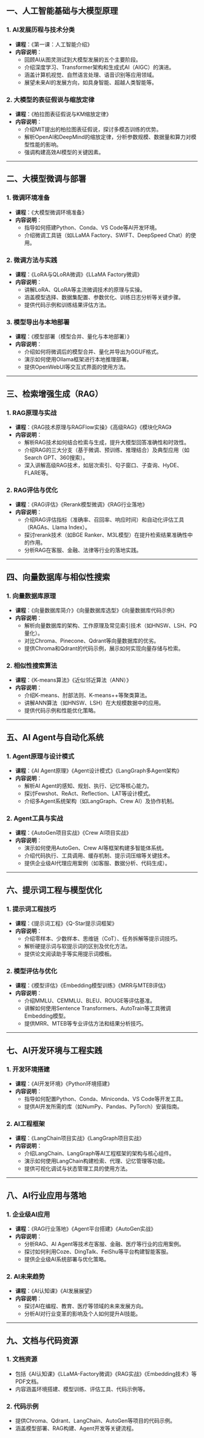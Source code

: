 ## 一、人工智能基础与大模型原理

### 1. AI发展历程与技术分类

- **课程**：《第一课：人工智能介绍》
- **内容说明**：
    - 回顾AI从图灵测试到大模型发展的五个主要阶段。
    - 介绍深度学习、Transformer架构和生成式AI（AIGC）的演进。
    - 涵盖计算机视觉、自然语言处理、语音识别等应用领域。
    - 展望未来AI的发展方向，如具身智能、超越人类智能等。

### 2. 大模型的表征假说与缩放定律

- **课程**：《柏拉图表征假说与KM缩放定律》
- **内容说明**：
    - 介绍MIT提出的柏拉图表征假说，探讨多模态训练的优势。
    - 解析OpenAI和DeepMind的缩放定律，分析参数规模、数据量和算力对模型性能的影响。
    - 强调构建高效AI模型的关键因素。

---

## 二、大模型微调与部署

### 1. 微调环境准备

- **课程**：《大模型微调环境准备》
- **内容说明**：
    - 指导如何搭建Python、Conda、VS Code等AI开发环境。
    - 介绍微调工具链（如LLaMA Factory、SWIFT、DeepSpeed Chat）的使用。

### 2. 微调方法与实践

- **课程**：《LoRA与QLoRA微调》《LLaMA Factory微调》
- **内容说明**：
    - 讲解LoRA、QLoRA等主流微调技术的原理与实操。
    - 涵盖模型选择、数据集配置、参数优化、训练日志分析等关键步骤。
    - 提供代码示例和训练结果评估方法。

### 3. 模型导出与本地部署

- **课程**：《模型部署（模型合并、量化与本地部署）》
- **内容说明**：
    - 介绍如何将微调后的模型合并、量化并导出为GGUF格式。
    - 演示如何使用Ollama框架进行本地推理部署。
    - 提供OpenWebUI等交互式界面的使用方法。

---

## 三、检索增强生成（RAG）

### 1. RAG原理与实战

- **课程**：《RAG技术原理与RAGFlow实操》《高级RAG》《模块化RAG》
- **内容说明**：
    - 解析RAG技术如何结合检索与生成，提升大模型回答准确性和时效性。
    - 介绍RAG的三大分支（基于微调、预训练、推理结合）及典型应用（如Search GPT、360搜索）。
    - 深入讲解高级RAG技术，如层次索引、句子窗口、子查询、HyDE、FLARE等。

### 2. RAG评估与优化

- **课程**：《RAG评估》《Rerank模型微调》《RAG行业落地》
- **内容说明**：
    - 介绍RAG评估指标（准确率、召回率、响应时间）和自动化评估工具（RAGAs、Llama Index）。
    - 探讨rerank技术（如BGE Ranker、M3L模型）在提升检索结果准确性中的作用。
    - 分析RAG在客服、金融、法律等行业的落地实践。

---

## 四、向量数据库与相似性搜索

### 1. 向量数据库原理

- **课程**：《向量数据库简介》《向量数据库选型》《向量数据库代码示例》
- **内容说明**：
    - 解析向量数据库的架构、工作原理及常见索引技术（如HNSW、LSH、PQ量化）。
    - 对比Chroma、Pinecone、Qdrant等向量数据库的优劣。
    - 提供Chroma和Qdrant的代码示例，展示如何实现向量存储与检索。

### 2. 相似性搜索算法

- **课程**：《K-means算法》《近似邻近算法（ANN）》
- **内容说明**：
    - 介绍K-means、肘部法则、K-means++等聚类算法。
    - 讲解ANN算法（如HNSW、LSH）在大规模数据中的应用。
    - 提供代码示例和性能优化策略。

---

## 五、AI Agent与自动化系统

### 1. Agent原理与设计模式

- **课程**：《AI Agent原理》《Agent设计模式》《LangGraph多Agent架构》
- **内容说明**：
    - 解析AI Agent的感知、规划、执行、记忆等核心能力。
    - 探讨Fewshot、ReAct、Reflection、LAT等设计模式。
    - 介绍多Agent系统架构（如LangGraph、Crew AI）及协作机制。

### 2. Agent工具与实战

- **课程**：《AutoGen项目实战》《Crew AI项目实战》
- **内容说明**：
    - 演示如何使用AutoGen、Crew AI等框架构建多智能体系统。
    - 介绍代码执行、工具调用、缓存机制、提示词压缩等关键技术。
    - 提供企业级AI代理应用案例（如客服、数据分析、代码生成）。

---

## 六、提示词工程与模型优化

### 1. 提示词工程技巧

- **课程**：《提示词工程》《Q-Star提示词框架》
- **内容说明**：
    - 介绍零样本、少数样本、思维链（CoT）、任务拆解等提示词技巧。
    - 解析硬提示词与软提示词的区别及优化方法。
    - 提供论文阅读助手等实用提示词模板。

### 2. 模型评估与优化

- **课程**：《模型评估》《Embedding模型训练》《MRR与MTEB评估》
- **内容说明**：
    - 介绍MMLU、CEMMLU、BLEU、ROUGE等评估基准。
    - 讲解如何使用Sentence Transformers、AutoTrain等工具微调Embedding模型。
    - 提供MRR、MTEB等专业评估方法和结果分析技巧。

---

## 七、AI开发环境与工程实践

### 1. 开发环境搭建

- **课程**：《AI开发环境》《Python环境搭建》
- **内容说明**：
    - 指导如何配置Python、Conda、Miniconda、VS Code等开发工具。
    - 提供AI开发所需的库（如NumPy、Pandas、PyTorch）安装指南。

### 2. AI工程框架

- **课程**：《LangChain项目实战》《LangGraph项目实战》
- **内容说明**：
    - 介绍LangChain、LangGraph等AI工程框架的架构与核心组件。
    - 演示如何使用LangChain构建检索、代理、记忆管理等功能。
    - 提供可视化调试与状态管理工具的使用方法。

---

## 八、AI行业应用与落地

### 1. 企业级AI应用

- **课程**：《RAG行业落地》《Agent平台搭建》《AutoGen实战》
- **内容说明**：
    - 分析RAG、AI Agent等技术在客服、金融、医疗等行业的应用案例。
    - 探讨如何利用Coze、DingTalk、FeiShu等平台构建智能客服。
    - 提供企业级AI系统部署与优化策略。

### 2. AI未来趋势

- **课程**：《AI认知课》《AI发展展望》
- **内容说明**：
    - 探讨AI在编程、教育、医疗等领域的未来发展方向。
    - 分析AI对行业变革的影响及个人如何提升AI技能。

---

## 九、文档与代码资源

### 1. 文档资源

- 包括《AI认知课》《LLaMA-Factory微调》《RAG实战》《Embedding技术》等PDF文档。
- 内容涵盖环境搭建、模型训练、评估工具、代码示例等。

### 2. 代码示例

- 提供Chroma、Qdrant、LangChain、AutoGen等项目的代码示例。
- 涵盖模型部署、RAG构建、Agent开发等关键流程。